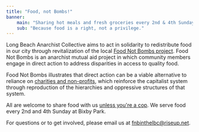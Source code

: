 ```yaml
---
title: "Food, not Bombs!"
banner: 
    main: "Sharing hot meals and fresh groceries every 2nd & 4th Sunday."
    sub: "Because food is a right, not a privilege."
---
```

Long Beach Anarchist Collective aims to act in solidarity to redistribute food in our city through revitalization of the local [Food Not Bombs project](http://foodnotbombs.net/new_site/). Food Not Bombs is an anarchist mutual aid project in which community members engage in direct action to address disparities in access to quality food.

Food Not Bombs illustrates that direct action can be a viable alternative to reliance on [charities and non-profits](https://incite-national.org/beyond-the-non-profit-industrial-complex/), which reinforce the capitalist system through reproduction of the hierarchies and oppressive structures of that system.

All are welcome to share food with us [unless you're a cop](http://aworldwithoutpolice.org/). We serve food every 2nd and 4th Sunday at Bixby Park. 

For questions or to get involved, please email us at [fnbinthelbc@riseup.net](mailto:fnbinthelbc@riseup.net).
